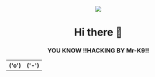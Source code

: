 <html>
<body>
<center>
 	<a href="https://www.xnxx.com"><img src="https://i.ibb.co/pjzD0sd/inbound980191521.png" /> </a>
<h1>Hi there 👋</h1>

<b><h3>YOU KNOW !!HACKING BY Mr-K9!!</h3></b>
<table>
<tr>
<th>('o')</th>
<th>('-')</th>
</tr>
</table>
</center>
</body>
</html>
<!--
**Mr-K9/Mr-K9** is a ✨ _special_ ✨ repository because its `README.md` (this file) appears on your GitHub profile.

Here are some ideas to get you started:

- 🔭 I’m currently working on ...
- 🌱 I’m currently learning ...
- 👯 I’m looking to collaborate on ...
- 🤔 I’m looking for help with ...
- 💬 Ask me about ...
- 📫 How to reach me: ...
- 😄 Pronouns: ...
- ⚡ Fun fact: ...
-->
